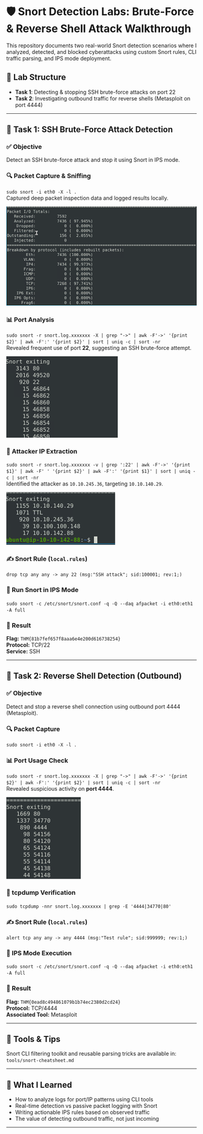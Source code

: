 # 🛡️ Snort Detection Labs: Brute-Force & Reverse Shell Attack Walkthrough

This repository documents two real-world Snort detection scenarios where I analyzed, detected, and blocked cyberattacks using custom Snort rules, CLI traffic parsing, and IPS mode deployment.

## 📁 Lab Structure

- **Task 1**: Detecting & stopping SSH brute-force attacks on port 22  
- **Task 2**: Investigating outbound traffic for reverse shells (Metasploit on port 4444)

---

## 🧪 Task 1: SSH Brute-Force Attack Detection

### ✅ Objective  
Detect an SSH brute-force attack and stop it using Snort in IPS mode.

### 🔍 Packet Capture & Sniffing  
`sudo snort -i eth0 -X -l .`  
Captured deep packet inspection data and logged results locally.

![Sniffing Summary](task1-ssh-bruteforce/sniffing-summary.png)

### 📊 Port Analysis  
`sudo snort -r snort.log.xxxxxxx -X | grep "->" | awk -F'->' '{print $2}' | awk -F':' '{print $2}' | sort | uniq -c | sort -nr`  
Revealed frequent use of port **22**, suggesting an SSH brute-force attempt.

![Sorted Ports](task1-ssh-bruteforce/sorted-ports.png)

### 🧠 Attacker IP Extraction  
`sudo snort -r snort.log.xxxxxxx -v | grep ':22' | awk -F'->' '{print $1}' | awk -F' ' '{print $2}' | awk -F':' '{print $1}' | sort | uniq -c | sort -nr`  
Identified the attacker as `10.10.245.36`, targeting `10.10.140.29`.

![Attacker IPs](task1-ssh-bruteforce/attacker-ips.png)

### ✍️ Snort Rule (`local.rules`)  
`drop tcp any any -> any 22 (msg:"SSH attack"; sid:100001; rev:1;)`

### 🚀 Run Snort in IPS Mode  
`sudo snort -c /etc/snort/snort.conf -q -Q --daq afpacket -i eth0:eth1 -A full`

### 🎯 Result  
**Flag:** `THM{81b7fef657f8aaa6e4e200d616738254}`  
**Protocol:** TCP/22  
**Service:** SSH

---

## 🧪 Task 2: Reverse Shell Detection (Outbound)

### ✅ Objective  
Detect and stop a reverse shell connection using outbound port 4444 (Metasploit).

### 🔍 Packet Capture  
`sudo snort -i eth0 -X -l .`

### 📊 Port Usage Check  
`sudo snort -r snort.log.xxxxxxx -X | grep "->" | awk -F'->' '{print $2}' | awk -F':' '{print $2}' | sort | uniq -c | sort -nr`  
Revealed suspicious activity on **port 4444**.

![Port Usage](task2-reverse-shell/reverse-shell-traffic-ports.png) 

### 🧪 tcpdump Verification  
`sudo tcpdump -nnr snort.log.xxxxxxx | grep -E '4444|34770|80'`

### ✍️ Snort Rule (`local.rules`)  
`alert tcp any any -> any 4444 (msg:"Test rule"; sid:999999; rev:1;)`

### 🚀 IPS Mode Execution  
`sudo snort -c /etc/snort/snort.conf -q -Q --daq afpacket -i eth0:eth1 -A full`

### 🎯 Result  
**Flag:** `THM{0ead8c494861079b1b74ec2380d2cd24}`  
**Protocol:** TCP/4444  
**Associated Tool:** Metasploit


---

## 📘 Tools & Tips

Snort CLI filtering toolkit and reusable parsing tricks are available in:  
`tools/snort-cheatsheet.md`

---

## 🧠 What I Learned

- How to analyze logs for port/IP patterns using CLI tools  
- Real-time detection vs passive packet logging with Snort  
- Writing actionable IPS rules based on observed traffic  
- The value of detecting outbound traffic, not just incoming

---

